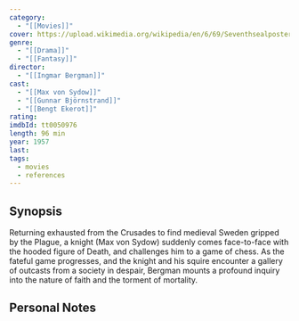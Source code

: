 ```yaml
---
category:
  - "[[Movies]]"
cover: https://upload.wikimedia.org/wikipedia/en/6/69/Seventhsealposter.jpg
genre:
  - "[[Drama]]"
  - "[[Fantasy]]"
director:
  - "[[Ingmar Bergman]]"
cast:
  - "[[Max von Sydow]]"
  - "[[Gunnar Björnstrand]]"
  - "[[Bengt Ekerot]]"
rating: 
imdbId: tt0050976
length: 96 min
year: 1957
last: 
tags:
  - movies
  - references
---
```


## Synopsis

Returning exhausted from the Crusades to find medieval Sweden gripped by the Plague, a knight (Max von Sydow) suddenly comes face-to-face with the hooded figure of Death, and challenges him to a game of chess. As the fateful game progresses, and the knight and his squire encounter a gallery of outcasts from a society in despair, Bergman mounts a profound inquiry into the nature of faith and the torment of mortality.

## Personal Notes

